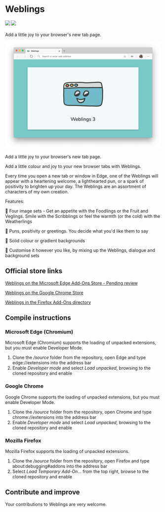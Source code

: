 # Weblings

 <h4>
    <img src="https://img.shields.io/badge/Weblings-3.0-purple.svg" />
    <a href="https://github.com/seanosullivanuk/weblings/commits/master"><img src="https://img.shields.io/github/last-commit/seanosullivanuk/weblings.svg?style=plasticr"/></a>
  </h4>

Add a little joy to your browser's new tab page.

![Weblings in Edge](https://raw.githubusercontent.com/seanosullivanuk/weblings/master/weblings3_screenshot_edge.png)

Add a little joy to your browser's new tab page.

Add a little colour and joy to your new browser tabs with Weblings. 

Every time you open a new tab or window in Edge, one of the Weblings will appear with a heartening welcome, a lighthearted pun, or a spark of positivity to brighten up your day. The Weblings are an assortment of characters of my own creation.

Features:

🌇 Four image sets - Get an appetite with the Foodlings or the Fruit and Veglings. Smile with the Scribblings or feel the warmth (or the cold) with the Weatherlings

💬 Puns, positivity or greetings. You decide what you'd like them to say

🌈 Solid colour or gradient backgrounds

🎨 Customise it however you like, by mixing up the Weblings, dialogue and background sets

## Official store links
[Weblings on the Microsoft Edge Add-Ons Store - Pending review](#)

[Weblings on the Google Chrome Store](https://chrome.google.com/webstore/detail/weblings/ajcegoplibdllogbfdappiaehbfgmehg)

[Weblings in the Firefox Add-Ons directory](https://addons.mozilla.org/en-GB/firefox/addon/weblings/)

## Compile instructions

### Microsoft Edge (Chromium)
Microsoft Edge (Chromium) supports the loading of unpacked extensions, but you must enable Developer Mode.

1. Clone the */source* folder from the repository, open Edge and type edge://extensions into the address bar
2. Enable *Developer mode* and select *Load unpacked*, browsing to the cloned repository and enable

### Google Chrome
Google Chrome supports the loading of unpacked extensions, but you must enable Developer Mode.

1. Clone the */source* folder from the repository, open Chrome and type chrome://extensions into the address bar
2. Enable *Developer mode* and select *Load unpacked*, browsing to the cloned repository and enable

### Mozilla Firefox
Mozilla Firefox supports the loading of unpacked extensions.

1. Clone the */source* folder from the repository, open Firefox and type about:debugging#addons into the address bar
2. Select *Load Temporary Add-On...* from the top right, browse to the cloned repository and enable

## Contribute and improve
Your contributions to Weblings are very welcome.

